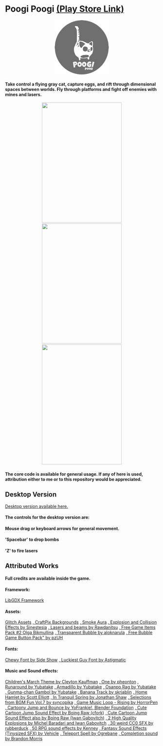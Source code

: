 # Poogi Poogi [(Play Store Link)](https://play.google.com/store/apps/details?id=com.mygdx.poogi)

<p align="center">
  <img width="180" height="180" src="https://github.com/Jaime-Cristobal/Poogi-Poogi-Game/blob/master/gifs/other/poogi_logo.png">
</p>

#### Take control a flying gray cat, capture eggs, and rift through dimensional spaces between worlds. Fly through platforms and fight off enemies with mines and lasers.

<p align="center">
  <img width="262" height="395" src="https://github.com/Jaime-Cristobal/Poogi-Poogi-Game/blob/master/gifs/sample_2.gif">
  <img width="262" height="395" src="https://github.com/Jaime-Cristobal/Poogi-Poogi-Game/blob/master/gifs/sample_4.gif">
  <img width="262" height="395" src="https://github.com/Jaime-Cristobal/Poogi-Poogi-Game/blob/master/gifs/sample_3.gif">
</p>

#### The core code is available for general usage. If any of here is used, attribution either to me or to this repository would be appreciated.


Desktop Version
-----
[Desktop version available here.](https://drive.google.com/file/d/13mjo3EkZjasY3vh4j8IFL-WaSatLfT6I/view?usp=sharing)

#### The controls for the desktop version are:
#### Mouse drag or keyboard arrows for general movement.
#### 'Spacebar' to drop bombs
#### 'Z' to fire lasers


Attributed Works
-----
#### Full credits are available inside the game.

#### Framework:
[LibGDX Framework](https://libgdx.badlogicgames.com/)
#### Assets:
[Glitch Assets](https://www.glitchthegame.com/)
[, CraftPix Backgrounds](https://craftpix.net)
[, Smoke Aura](https://opengameart.org/users/beast)
[, Explosion and Collision Effects by Sinestesia](https://opengameart.org/users/sinestesia)
[, Lasers and beams by Rawdanitsu](https://opengameart.org/users/rawdanitsu)
[, Free Game Items Pack #2 Olga Bikmullina](http://ahninniah.graphics)
[, Transparent Bubble by aloknarula](https://opengameart.org/users/aloknarula)
[, Free Bubble Game Button Pack" by pzUH](https://opengameart.org/users/pzuh)
#### Fonts:
[Chewy Font by Side Show](https://fonts.google.com/specimen/Chewy)
[, Luckiest Guy Font by Astigmatic](https://fonts.google.com/specimen/Luckiest+Guy?selection.family=Luckiest+Guy)
#### Music and Sound effects:
[Children's March Theme by Cleyton Kauffman](https://soundcloud.com/cleytonkauffman)
[, One by pheonton](https://opengameart.org/users/pheonton)
[, Runaround by Yubatake](https://opengameart.org/users/yubatake)
[, Armadillo by Yubatake](https://opengameart.org/users/yubatake)
[, Osanpo Rag by Yubatake](https://opengameart.org/users/yubatake)
[, Gunma-chan Gambol by Yubatake](https://opengameart.org/users/yubatake)
[, Banana Track by skrjablin](https://opengameart.org/users/skrjablin)
[, Home Hamlet by Scott Elliott]()
[, In Tranquil Spring by Jonathan Shaw](www.jshaw.co.uk)
[, Selections from BGM Fun Vol.7 by syncopika](https://opengameart.org/users/syncopika)
[, Game Music Loop - Rising by HorrorPen](https://opengameart.org/users/horrorpen)
[, Cartoony Jump and Bounce by YoFrankie!, Blender Foundation](www.blender.org)
[, Cute Cartoon Jump Sound Effect by Boing Raw (cfork)](http://freesound.org/people/cfork/)
[, Cute Cartoon Jump Sound Effect also by Boing Raw (Iwan Gabovitch)](http://qubodup.net)
[, 2 High Quality Explosions by Michel Baradari and Iwan Gabovitch](https://opengameart.org/users/qubodup)
[, 30 weird CC0 SFX by rubberduck](https://opengameart.org/users/rubberduck)
[, 50 RPG sound effects by Kenney](https://www.kenney.nl/)
[, Fantasy Sound Effects (Tinysized SFX) by Vehicle](https://opengameart.org/users/vehicle)
[, Teleport Spell by Ogrebane](https://opengameart.org/users/ogrebane)
[, Completion sound by Brandon Morris](https://opengameart.org/users/haeldb)
